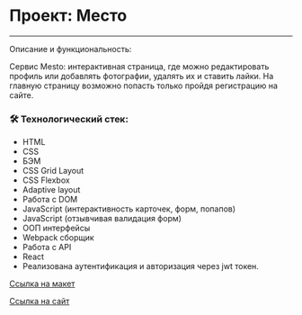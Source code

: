 # Проект: Место

---
Описание и функциональность:

Сервис Mesto: интерактивная страница, где можно редактировать
профиль или добавлять фотографии, удалять их и ставить лайки.
На главную страницу возможно попасть только пройдя регистрацию на сайте.

### :hammer_and_wrench: Технологический стек:
* HTML
* CSS
* БЭМ
* CSS Grid Layout
* CSS Flexbox
* Adaptive layout
* Работа с DOM
* JavaScript (интерактивность карточек, форм, попапов)
* JavaScript (отзывчивая валидация форм)
* ООП интерфейсы
* Webpack сборщик
* Работа с API
* React
* Реализована аутентификация и авторизация через jwt токен.

[Ссылка на макет](https://www.figma.com/file/5H3gsn5lIGPwzBPby9jAOo/Sprint-14-RU?node-id=0%3A1)

[Ссылка на сайт](https://rust007-91.github.io/sign-in)